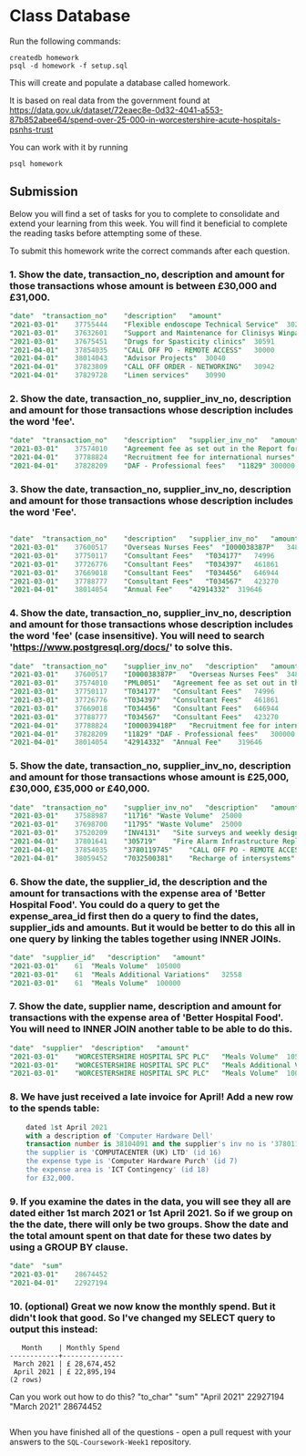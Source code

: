# Class Database
Run the following commands:
```
createdb homework
psql -d homework -f setup.sql
```
This will create and populate a database called homework.

It is based on real data from the government found at
https://data.gov.uk/dataset/72eaec8e-0d32-4041-a553-87b852abee64/spend-over-25-000-in-worcestershire-acute-hospitals-psnhs-trust

You can work with it by running
```
psql homework
```
## Submission

Below you will find a set of tasks for you to complete to consolidate and extend your learning from this week. You will find it beneficial to complete the reading tasks before attempting some of these.

To submit this homework write the correct commands after each question.

### 1. Show the date, transaction_no, description and amount for those transactions whose amount is between £30,000 and £31,000.
```sql
"date"	"transaction_no"	"description"	"amount"
"2021-03-01"	37755444	"Flexible endoscope Technical Service"	30238
"2021-03-01"	37632601	"Support and Maintenance for Clinisys Winpath Pathology IT system"	30242
"2021-03-01"	37675451	"Drugs for Spasticity clinics"	30591
"2021-04-01"	37854035	"CALL OFF PO - REMOTE ACCESS"	30000
"2021-04-01"	38014043	"Advisor Projects"	30040
"2021-04-01"	37823809	"CALL OFF ORDER - NETWORKING"	30942
"2021-04-01"	37829728	"Linen services"	30990
```
### 2. Show the date, transaction_no, supplier_inv_no, description and amount for those transactions whose description includes the word 'fee'.
```sql
"date"	"transaction_no"	"description"	"supplier_inv_no"	"amount"
"2021-03-01"	37574010	"Agreement fee as set out in the Report for the Settlement Deed"	"PML0051"	51113
"2021-04-01"	37788824	"Recruitment fee for international nurses"	"I000039418P"	34800
"2021-04-01"	37828209	"DAF - Professional fees"	"11829"	300000
```
### 3. Show the date, transaction_no, supplier_inv_no, description and amount for those transactions whose description includes the word 'Fee'.
```sql

"date"	"transaction_no"	"description"	"supplier_inv_no"	"amount"
"2021-03-01"	37600517	"Overseas Nurses Fees"	"I000038387P"	34800
"2021-03-01"	37750117	"Consultant Fees"	"T034177"	74996
"2021-03-01"	37726776	"Consultant Fees"	"T034397"	461861
"2021-03-01"	37669018	"Consultant Fees"	"T034456"	646944
"2021-03-01"	37788777	"Consultant Fees"	"T034567"	423270
"2021-04-01"	38014054	"Annual Fee"	"42914332"	319646

```
### 4. Show the date, transaction_no, supplier_inv_no, description and amount for those transactions whose description includes the word 'fee' (case insensitive). You will need to search 'https://www.postgresql.org/docs/' to solve this.
```sql
"date"	"transaction_no"	"supplier_inv_no"	"description"	"amount"
"2021-03-01"	37600517	"I000038387P"	"Overseas Nurses Fees"	34800
"2021-03-01"	37574010	"PML0051"	"Agreement fee as set out in the Report for the Settlement Deed"	51113
"2021-03-01"	37750117	"T034177"	"Consultant Fees"	74996
"2021-03-01"	37726776	"T034397"	"Consultant Fees"	461861
"2021-03-01"	37669018	"T034456"	"Consultant Fees"	646944
"2021-03-01"	37788777	"T034567"	"Consultant Fees"	423270
"2021-04-01"	37788824	"I000039418P"	"Recruitment fee for international nurses"	34800
"2021-04-01"	37828209	"11829"	"DAF - Professional fees"	300000
"2021-04-01"	38014054	"42914332"	"Annual Fee"	319646
```
### 5. Show the date, transaction_no, supplier_inv_no, description and amount for those transactions whose amount is £25,000, £30,000, £35,000 or £40,000.
```sql
"date"	"transaction_no"	"supplier_inv_no"	"description"	"amount"
"2021-03-01"	37588987	"11716"	"Waste Volume"	25000
"2021-03-01"	37698700	"11795"	"Waste Volume"	25000
"2021-03-01"	37520209	"INV4131"	"Site surveys and weekly design/Progress Meetings."	25000
"2021-04-01"	37801641	"305719"	"Fire Alarm Infrastructure Replacement"	25000
"2021-04-01"	37854035	"3780119745"	"CALL OFF PO - REMOTE ACCESS"	30000
"2021-04-01"	38059452	"7032500381"	"Recharge of intersystems"	40000
```
### 6. Show the date, the supplier_id, the description and the amount for transactions with the expense area of 'Better Hospital Food'. You could do a query to get the expense_area_id first then do a query to find the dates, supplier_ids and amounts. But it would be better to do this all in one query by linking the tables together using INNER JOINs.
```sql
"date"	"supplier_id"	"description"	"amount"
"2021-03-01"	61	"Meals Volume"	105000
"2021-03-01"	61	"Meals Additional Variations"	32558
"2021-03-01"	61	"Meals Volume"	100000
```
### 7. Show the date, supplier name, description and amount for transactions with the expense area of 'Better Hospital Food'. You will need to INNER JOIN another table to be able to do this.
```sql
"date"	"supplier"	"description"	"amount"
"2021-03-01"	"WORCESTERSHIRE HOSPITAL SPC PLC"	"Meals Volume"	105000
"2021-03-01"	"WORCESTERSHIRE HOSPITAL SPC PLC"	"Meals Additional Variations"	32558
"2021-03-01"	"WORCESTERSHIRE HOSPITAL SPC PLC"	"Meals Volume"	100000
```
### 8. We have just received a late invoice for April! Add a new row to the spends table:

```sql
    dated 1st April 2021
    with a description of 'Computer Hardware Dell'
    transaction number is 38104091 and the supplier's inv no is '3780119655'
    the supplier is 'COMPUTACENTER (UK) LTD' (id 16)
    the expense type is 'Computer Hardware Purch' (id 7)
    the expense area is 'ICT Contingency' (id 18)
    for £32,000.
```
### 9. If you examine the dates in the data, you will see they all are dated either 1st march 2021 or 1st April 2021. So if we group on the the date, there will only be two groups. Show the date and the total amount spent on that date for these two dates by using a GROUP BY clause.
```sql
"date"	"sum"
"2021-03-01"	28674452
"2021-04-01"	22927194
```
### 10. (optional) Great we now know the monthly spend. But it didn't look that good. So I've changed my SELECT query to output this instead:
```
   Month    | Monthly Spend 
------------+---------------
 March 2021 | £ 28,674,452
 April 2021 | £ 22,895,194
(2 rows)
```
Can you work out how to do this?
"to_char"	"sum"
"April     2021"	22927194
"March     2021"	28674452

```sql

```

When you have finished all of the questions - open a pull request with your answers to the `SQL-Coursework-Week1` repository.
